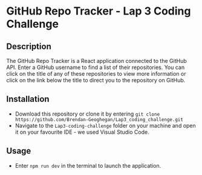 # GitHub Repo Tracker - Lap 3 Coding Challenge

## Description

The GitHub Repo Tracker is a React application connected to the GitHub API. Enter a GitHub username to find a list of their repositories. You can click on the title of any of these repositories to view more information or click on the link below the title to direct you to the repository on GitHub.

## Installation

- Download this repository or clone it by entering `git clone https://github.com/Brendan-Geoghegan/Lap3_coding_challenge.git`
- Navigate to the `Lap3-coding-challenge` folder on your machine and open it on your favourite IDE - we used Visual Studio Code.

## Usage

- Enter `npm run dev` in the terminal to launch the application.
